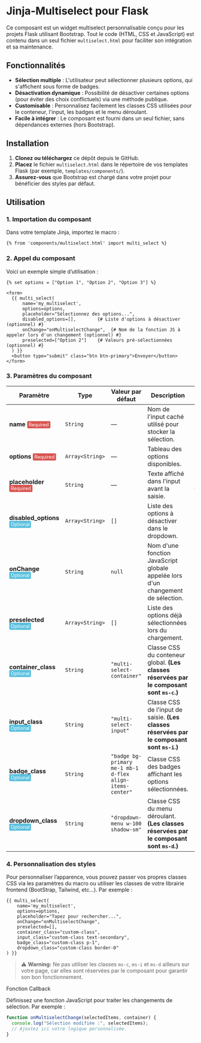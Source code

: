 # Jinja-Multiselect pour Flask

Ce composant est un widget multiselect personnalisable conçu pour les projets Flask utilisant Bootstrap. Tout le code (HTML, CSS et JavaScript) est contenu dans un seul fichier `multiselect.html` pour faciliter son intégration et sa maintenance.

## Fonctionnalités

- **Sélection multiple** : L'utilisateur peut sélectionner plusieurs options, qui s'affichent sous forme de badges.
- **Désactivation dynamique** : Possibilité de désactiver certaines options (pour éviter des choix conflictuels) via une méthode publique.
- **Customisable** : Personnalisez facilement les classes CSS utilisées pour le conteneur, l'input, les badges et le menu déroulant.
- **Facile à intégrer** : Le composant est fourni dans un seul fichier, sans dépendances externes (hors Bootstrap).

## Installation

1. **Clonez ou téléchargez** ce dépôt depuis le GitHub.
2. **Placez** le fichier `multiselect.html` dans le répertoire de vos templates Flask (par exemple, `templates/components/`).
3. **Assurez-vous** que Bootstrap est chargé dans votre projet pour bénéficier des styles par défaut.

## Utilisation

### 1. Importation du composant

Dans votre template Jinja, importez le macro :

```jinja
{% from 'components/multiselect.html' import multi_select %}
```

### 2. Appel du composant

Voici un exemple simple d’utilisation :

```jinja
{% set options = ["Option 1", "Option 2", "Option 3"] %}

<form>
  {{ multi_select(
      name='my_multiselect',
      options=options,
      placeholder="Sélectionnez des options...",
      disabled_options=[],        {# Liste d'options à désactiver (optionnel) #}
      onChange="onMultiselectChange",  {# Nom de la fonction JS à appeler lors d'un changement (optionnel) #}
      preselected=["Option 2"]    {# Valeurs pré-sélectionnées (optionnel) #}
  ) }}
  <button type="submit" class="btn btn-primary">Envoyer</button>
</form>
```

### 3. Paramètres du composant

| Paramètre             | Type             | Valeur par défaut                                       | Description                                                                                  | Exemple                                     |
|-----------------------|------------------|---------------------------------------------------------|----------------------------------------------------------------------------------------------|---------------------------------------------|
| **name** <span style="background-color:#d9534f;color:white;padding:2px 4px;font-size:0.8em;border-radius:3px;">Required</span>            | `String`         | —                                                       | Nom de l'input caché utilisé pour stocker la sélection.                                      | `"my_multiselect"`                          |
| **options** <span style="background-color:#d9534f;color:white;padding:2px 4px;font-size:0.8em;border-radius:3px;">Required</span>         | `Array<String>`  | —                                                       | Tableau des options disponibles.                                                             | `["Option 1", "Option 2", "Option 3"]`        |
| **placeholder** <span style="background-color:#d9534f;color:white;padding:2px 4px;font-size:0.8em;border-radius:3px;">Required</span>     | `String`         | —                                                       | Texte affiché dans l'input avant la saisie.                                                  | `"Sélectionnez des options..."`             |
| **disabled_options** <span style="background-color:#5bc0de;color:white;padding:2px 4px;font-size:0.8em;border-radius:3px;">Optional</span> | `Array<String>`  | `[]`                                                    | Liste des options à désactiver dans le dropdown.                                             | `["Option 2"]`                              |
| **onChange** <span style="background-color:#5bc0de;color:white;padding:2px 4px;font-size:0.8em;border-radius:3px;">Optional</span>         | `String`         | `null`                                                  | Nom d'une fonction JavaScript globale appelée lors d'un changement de sélection.             | `"onMultiselectChange"`                     |
| **preselected** <span style="background-color:#5bc0de;color:white;padding:2px 4px;font-size:0.8em;border-radius:3px;">Optional</span>     | `Array<String>`  | `[]`                                                    | Liste des options déjà sélectionnées lors du chargement.                                     | `["Option 2"]`                              |
| **container_class** <span style="background-color:#5bc0de;color:white;padding:2px 4px;font-size:0.8em;border-radius:3px;">Optional</span> | `String`         | `"multi-select-container"`                              | Classe CSS du conteneur global. **(Les classes réservées par le composant sont `ms-c`.)**      | `"custom-container"`                        |
| **input_class** <span style="background-color:#5bc0de;color:white;padding:2px 4px;font-size:0.8em;border-radius:3px;">Optional</span>     | `String`         | `"multi-select-input"`                                  | Classe CSS de l'input de saisie. **(Les classes réservées par le composant sont `ms-i`.)**      | `"custom-input"`                            |
| **badge_class** <span style="background-color:#5bc0de;color:white;padding:2px 4px;font-size:0.8em;border-radius:3px;">Optional</span>     | `String`         | `"badge bg-primary me-1 mb-1 d-flex align-items-center"`  | Classe CSS des badges affichant les options sélectionnées.                                   | `"custom-badge"`                            |
| **dropdown_class** <span style="background-color:#5bc0de;color:white;padding:2px 4px;font-size:0.8em;border-radius:3px;">Optional</span>  | `String`         | `"dropdown-menu w-100 shadow-sm"`                       | Classe CSS du menu déroulant. **(Les classes réservées par le composant sont `ms-d`.)**         | `"custom-dropdown"`                         |

### 4. Personnalisation des styles

Pour personnaliser l’apparence, vous pouvez passer vos propres classes CSS via les paramètres du macro ou utiliser les classes de votre librairie frontend (BootStrap, Tailwind, etc...). Par exemple :

```jinja
{{ multi_select(
    name='my_multiselect',
    options=options,
    placeholder="Tapez pour rechercher...",
    onChange="onMultiselectChange",
    preselected=[],
    container_class="custom-class",
    input_class="custom-class text-secondary",
    badge_class="custom-class p-1",
    dropdown_class="custom-class border-0"
) }}
```
> :warning: **Warning:** Ne pas utiliser les classes `ms-c`, `ms-i` et `ms-d` ailleurs sur votre page, car elles sont réservées par le composant pour garantir son bon fonctionnement.

Fonction Callback

Définissez une fonction JavaScript pour traiter les changements de sélection. Par exemple :
```js
function onMultiselectChange(selectedItems, container) {
  console.log("Sélection modifiée :", selectedItems);
  // Ajoutez ici votre logique personnalisée.
}
```
